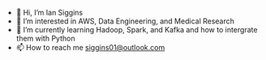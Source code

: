 - 👋 Hi, I’m Ian Siggins
- 👀 I’m interested in AWS, Data Engineering, and Medical Research
- 🌱 I’m currently learning Hadoop, Spark, and Kafka and how to intergrate them  with Python
- 📫 How to reach me siggins01@outlook.com

<!---
ISiggins/ISiggins is a ✨ special ✨ repository because its `README.md` (this file) appears on your GitHub profile.
You can click the Preview link to take a look at your changes.
--->
